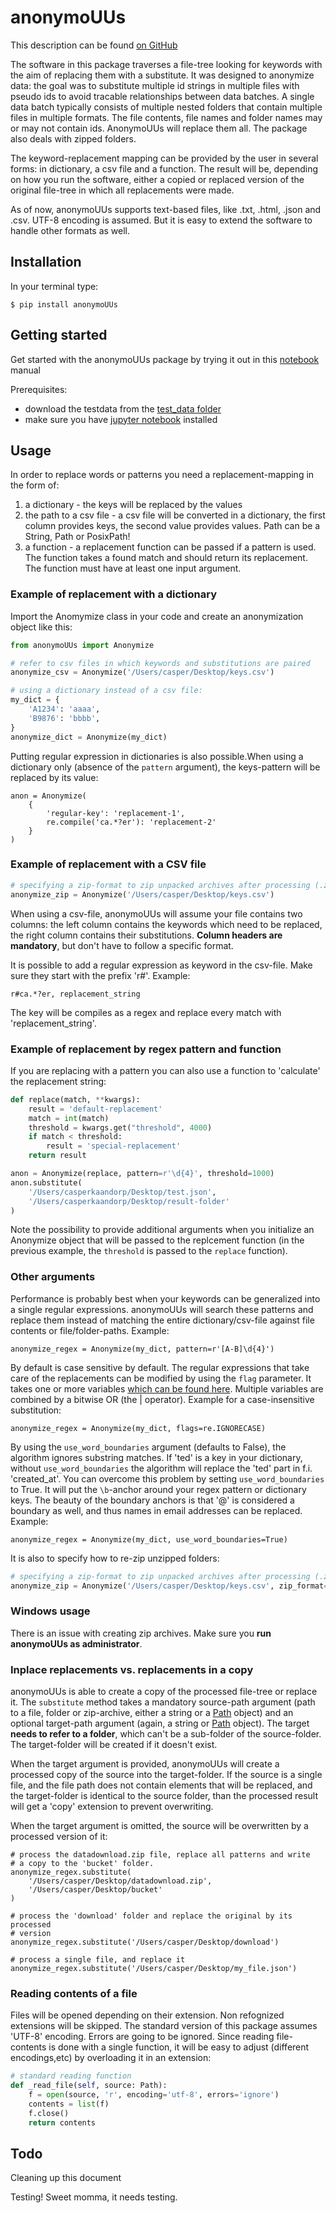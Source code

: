 # anonymoUUs

This description can be found [on GitHub](https://github.com/UtrechtUniversity/anonymouus)

The software in this package traverses a file-tree looking for keywords with the aim of replacing them with a substitute. It was designed to anonymize data: the goal was to substitute multiple id strings in multiple files with pseudo ids to avoid tracable relationships between data batches. A single data batch typically consists of multiple nested folders that contain multiple files in multiple formats. The file contents, file names and folder names may or may not contain ids. AnonymoUUs will replace them all. The package also deals with zipped folders.

The keyword-replacement mapping can be provided by the user in several forms: in dictionary, a csv file and a function. The result will be, depending on how you run the software, either a copied or replaced version of the original file-tree in which all replacements were made.

As of now, anonymoUUs supports text-based files, like .txt, .html, .json and .csv. UTF-8 encoding is assumed. But it is easy to extend the software to handle other formats as well. 

## Installation

In your terminal type:

`$ pip install anonymoUUs`

## Getting started
Get started with the anonymoUUs package by trying it out in this [notebook](/anonymouus/examples/try_testing.ipynb) manual


Prerequisites:
* download the testdata from the [test_data folder](/anonymouus/tests/test_data)
* make sure you have [jupyter notebook](https://jupyter.org/install) installed


## Usage

In order to replace words or patterns you need a replacement-mapping in the form of:
1. a dictionary - the keys will be replaced by the values
2. the path to a csv file - a csv file will be converted in a dictionary, the first column provides keys, the second value provides values. Path can be a String, Path or PosixPath!
3. a function - a replacement function can be passed if a pattern is used. The function takes a found match and should return its replacement. The function must have at least one input argument.

### Example of replacement with a dictionary

Import the Anomymize class in your code and create an anonymization object like this:

```python
from anonymoUUs import Anonymize

# refer to csv files in which keywords and substitutions are paired
anonymize_csv = Anonymize('/Users/casper/Desktop/keys.csv')

# using a dictionary instead of a csv file:
my_dict = {
    'A1234': 'aaaa',
    'B9876': 'bbbb',
}
anonymize_dict = Anonymize(my_dict)
```

Putting regular expression in dictionaries is also possible.When using a dictionary only (absence of the `pattern` argument), the keys-pattern will be replaced by its value:

```
anon = Anonymize(
    {
        'regular-key': 'replacement-1',
        re.compile('ca.*?er'): 'replacement-2'
    }
)
```

### Example of replacement with a CSV file

```python
# specifying a zip-format to zip unpacked archives after processing (.zip is default)
anonymize_zip = Anonymize('/Users/casper/Desktop/keys.csv')
```

When using a csv-file, anonymoUUs will assume your file contains two columns: the left column contains the keywords which need to be replaced, the right column contains their substitutions. **Column headers are mandatory**, but don't have to follow a specific format.

It is possible to add a regular expression as keyword in the csv-file. Make sure they start with the prefix 'r#'. Example:

```
r#ca.*?er, replacement_string
```

The key will be compiles as a regex and replace every match with 'replacement_string'.


### Example of replacement by regex pattern and function

If you are replacing with a pattern you can also use a function to 'calculate' the replacement string:

```python
def replace(match, **kwargs):
    result = 'default-replacement'
    match = int(match)
    threshold = kwargs.get("threshold", 4000)
    if match < threshold:
        result = 'special-replacement'
    return result

anon = Anonymize(replace, pattern=r'\d{4}', threshold=1000)
anon.substitute(
    '/Users/casperkaandorp/Desktop/test.json', 
    '/Users/casperkaandorp/Desktop/result-folder'
)
```
Note the possibility to provide additional arguments when you initialize an Anonymize object that will be passed to the replcement function (in the previous example, the `threshold` is passed to the `replace` function).

### Other arguments

Performance is probably best when your keywords can be generalized into a single regular expressions. anonymoUUs will search these patterns and replace them instead of matching the entire dictionary/csv-file against file contents or file/folder-paths. Example:

```
anonymize_regex = Anonymize(my_dict, pattern=r'[A-B]\d{4}')
```

By default is case sensitive by default. The regular expressions that take care of the replacements can be modified by using the `flag` parameter. It takes one or more variables [which can be found here](https://docs.python.org/3/library/re.html). Multiple variables are combined by a bitwise OR (the | operator). Example for a case-insensitive substitution:

```
anonymize_regex = Anonymize(my_dict, flags=re.IGNORECASE)
```

By using the `use_word_boundaries` argument (defaults to False), the algorithm ignores substring matches. If 'ted' is a key in your dictionary, without `use_word_boundaries` the algorithm will replace the 'ted' part in f.i. 'created_at'. You can overcome this problem by setting `use_word_boundaries` to True. It will put the `\b`-anchor around your regex pattern or dictionary keys. The beauty of the boundary anchors is that '@' is considered a boundary as well, and thus names in email addresses can be replaced. Example:

```
anonymize_regex = Anonymize(my_dict, use_word_boundaries=True)
```

It is also to specify how to re-zip unzipped folders:

```python
# specifying a zip-format to zip unpacked archives after processing (.zip is default)
anonymize_zip = Anonymize('/Users/casper/Desktop/keys.csv', zip_format='gztar')
```

### Windows usage

There is an issue with creating zip archives. Make sure you **run anonymoUUs as administrator**.

### Inplace replacements vs. replacements in a copy

anonymoUUs is able to create a copy of the processed file-tree or replace it. The `substitute` method takes a mandatory source-path argument (path to a file, folder or zip-archive, either a string or a [Path](https://docs.python.org/3/library/pathlib.html#basic-use) object) and an optional target-path argument (again, a string or [Path](https://docs.python.org/3/library/pathlib.html#basic-use) object). The target **needs to refer to a folder**, which can't be a sub-folder of the source-folder. The target-folder will be created if it doesn't exist.

When the target argument is provided, anonymoUUs will create a processed copy of the source into the target-folder. If the source is a single file, and the file path does not contain elements that will be replaced, and the target-folder is identical to the source folder, than the processed result will get a 'copy' extension to prevent overwriting.

When the target argument is omitted, the source will be overwritten by a processed version of it:

```
# process the datadownload.zip file, replace all patterns and write
# a copy to the 'bucket' folder.
anonymize_regex.substitute(
    '/Users/casper/Desktop/datadownload.zip', 
    '/Users/casper/Desktop/bucket'
)

# process the 'download' folder and replace the original by its processed 
# version
anonymize_regex.substitute('/Users/casper/Desktop/download')

# process a single file, and replace it
anonymize_regex.substitute('/Users/casper/Desktop/my_file.json')
```

### Reading contents of a file

Files will be opened depending on their extension. Non refognized extensions will be skipped. The standard version of this package assumes 'UTF-8' encoding. Errors are going to be ignored. Since reading file-contents is done with a single function, it will be easy to adjust (different encodings,etc) by overloading it in an extension:

```python
# standard reading function
def _read_file(self, source: Path):
    f = open(source, 'r', encoding='utf-8', errors='ignore')
    contents = list(f)
    f.close()
    return contents
```

## Todo

Cleaning up this document

Testing! Sweet momma, it needs testing.
